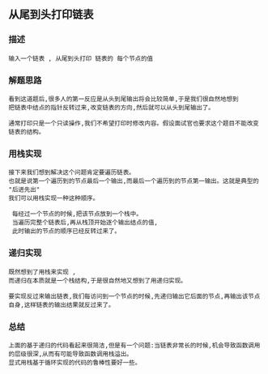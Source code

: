 ## 从尾到头打印链表
  
### 描述
    输入一个链表 , 从尾到头打印 链表的 每个节点的值

### 解题思路
    看到这道题后,很多人的第一反应是从头到尾输出将会比较简单,于是我们很自然地想到
    把链表中结点的指针反转过来,改变链表的方向,然后就可以从头到尾输出了。

    通常打印只是一个只读操作,我们不希望打印时修改内容。假设面试官也要求这个题目不能改变链表的结构。

### 用栈实现
    接下来我们想到解决这个问题肯定要遍历链表。
    也就是说第一个遍历到的节点最后一个输出,而最后一个遍历到的节点第一输出。这就是典型的 "后进先出"
    我们可以用栈实现一种这种顺序。
    
     每经过一个节点的时候,把该节点放到一个栈中。
     当遍历完整个链表后,再从栈顶开始逐个输出结点的值,
     此时输出的节点的顺序已经反转过来了。


### 递归实现
    既然想到了用栈来实现 ,
    而递归在本质就是一个栈结构,于是很自然地又想到了用递归实现。

    要实现反过来输出链表,我们每访问到一个节点的时候,先递归输出它后面的节点,再输出该节点自身,这样链表的输出结果就反过来了。

### 总结
    上面的基于递归的代码看起来很简洁,但是有一个问题:当链表非常长的时候,机会导致函数调用的层级很深,从而有可能导致函数调用栈溢出。
    显式用栈基于循环实现的代码的鲁棒性要好一些。